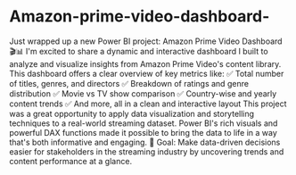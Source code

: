 # Amazon-prime-video-dashboard-
Just wrapped up a new Power BI project: Amazon Prime Video Dashboard 🎬📊
I'm excited to share a dynamic and interactive dashboard I built to analyze and visualize insights from Amazon Prime Video's content library. This dashboard offers a clear overview of key metrics like:
✅ Total number of titles, genres, and directors
 ✅ Breakdown of ratings and genre distribution
 ✅ Movie vs TV show comparison
 ✅ Country-wise and yearly content trends
 ✅ And more, all in a clean and interactive layout
This project was a great opportunity to apply data visualization and storytelling techniques to a real-world streaming dataset. Power BI's rich visuals and powerful DAX functions made it possible to bring the data to life in a way that's both informative and engaging.
🎯 Goal: Make data-driven decisions easier for stakeholders in the streaming industry by uncovering trends and content performance at a glance.
